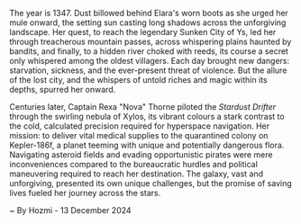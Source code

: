 
The year is 1347.  Dust billowed behind Elara's worn boots as she urged her mule onward, the setting sun casting long shadows across the unforgiving landscape.  Her quest, to reach the legendary Sunken City of Ys, led her through treacherous mountain passes, across whispering plains haunted by bandits, and finally, to a hidden river choked with reeds, its course a secret only whispered among the oldest villagers.  Each day brought new dangers: starvation, sickness, and the ever-present threat of violence. But the allure of the lost city, and the whispers of untold riches and magic within its depths, spurred her onward.

Centuries later, Captain Rexa "Nova" Thorne piloted the *Stardust Drifter* through the swirling nebula of Xylos, its vibrant colours a stark contrast to the cold, calculated precision required for hyperspace navigation. Her mission: to deliver vital medical supplies to the quarantined colony on Kepler-186f, a planet teeming with unique and potentially dangerous flora.  Navigating asteroid fields and evading opportunistic pirates were mere inconveniences compared to the bureaucratic hurdles and political maneuvering required to reach her destination. The galaxy, vast and unforgiving, presented its own unique challenges, but the promise of saving lives fueled her journey across the stars.

~ By Hozmi - 13 December 2024
